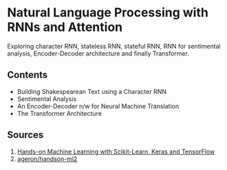 # Natural Language Processing with RNNs and Attention
Exploring character RNN, stateless RNN, stateful RNN, RNN for sentimental analysis, Encoder-Decoder architecture and finally Transformer.

## Contents
* Building Shakespearean Text using a Character RNN
* Sentimental Analysis
* An Encoder-Decoder n/w for Neural Machine Translation
* The Transformer Architecture

## Sources
1. [Hands-on Machine Learning with Scikit-Learn, Keras and TensorFlow](https://www.oreilly.com/library/view/hands-on-machine-learning/9781492032632/)
2. [ageron/handson-ml2](https://github.com/ageron/handson-ml2)
